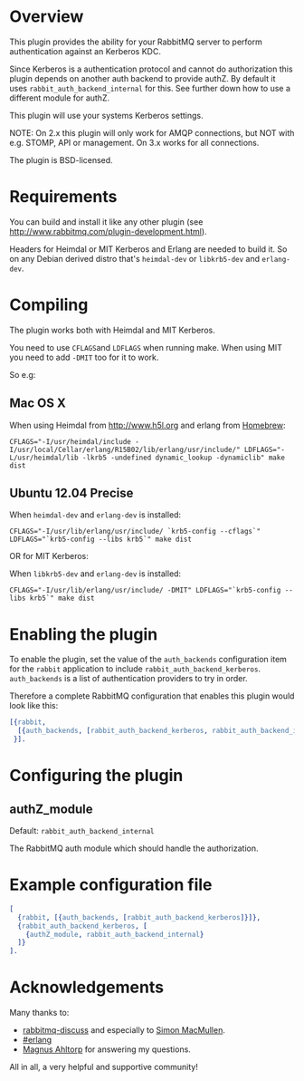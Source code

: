 Overview
========

This plugin provides the ability for your RabbitMQ server to perform
authentication against an Kerberos KDC.

Since Kerberos is a authentication protocol and cannot do authorization
this plugin depends on another auth backend to provide authZ.
By default it uses ```rabbit_auth_backend_internal``` for this. See further
down how to use a different module for authZ.

This plugin will use your systems Kerberos settings.

NOTE: On 2.x this plugin will only work for AMQP connections, but NOT with e.g.
STOMP, API or management.
On 3.x works for all connections.

The plugin is BSD-licensed.

Requirements
============

You can build and install it like any other plugin (see
http://www.rabbitmq.com/plugin-development.html).

Headers for Heimdal or MIT Kerberos and Erlang are needed to build it. So on
any Debian derived distro that's ```heimdal-dev``` or ```libkrb5-dev``` and ```erlang-dev```.

Compiling
=========

The plugin works both with Heimdal and MIT Kerberos.

You need to use ```CFLAGS```and ```LDFLAGS``` when running make.
When using MIT you need to add ```-DMIT``` too for it to work.

So e.g:

Mac OS X
--------
When using Heimdal from http://www.h5l.org and erlang from [Homebrew](http://brew.sh):
```shell
CFLAGS="-I/usr/heimdal/include -I/usr/local/Cellar/erlang/R15B02/lib/erlang/usr/include/" LDFLAGS="-L/usr/heimdal/lib -lkrb5 -undefined dynamic_lookup -dynamiclib" make dist
```

Ubuntu 12.04 Precise
--------------------
When ```heimdal-dev``` and ```erlang-dev``` is installed:
```shell
CFLAGS="-I/usr/lib/erlang/usr/include/ `krb5-config --cflags`" LDFLAGS="`krb5-config --libs krb5`" make dist
```

OR for MIT Kerberos:

When ```libkrb5-dev``` and ```erlang-dev``` is installed:
```shell
CFLAGS="-I/usr/lib/erlang/usr/include/ -DMIT" LDFLAGS="`krb5-config --libs krb5`" make dist
```

Enabling the plugin
===================

To enable the plugin, set the value of the ```auth_backends``` configuration item
for the ```rabbit``` application to include ```rabbit_auth_backend_kerberos```.
```auth_backends``` is a list of authentication providers to try in order.

Therefore a complete RabbitMQ configuration that enables this plugin would
look like this:

```erlang
[{rabbit,
  [{auth_backends, [rabbit_auth_backend_kerberos, rabbit_auth_backend_internal]}]
 }].
```

Configuring the plugin
======================

authZ\_module
-------------

Default: ```rabbit_auth_backend_internal```

The RabbitMQ auth module which should handle the authorization.

Example configuration file
==========================

```erlang
[
  {rabbit, [{auth_backends, [rabbit_auth_backend_kerberos]}]},
  {rabbit_auth_backend_kerberos, [
    {authZ_module, rabbit_auth_backend_internal}
  ]}
].
```

Acknowledgements
================

Many thanks to:

* [rabbitmq-discuss](https://lists.rabbitmq.com/cgi-bin/mailman/listinfo/rabbitmq-discuss)
and especially to [Simon MacMullen](https://github.com/simonmacmullen).
* [#erlang](irc://irc.freenode.net/erlang)
* [Magnus Ahltorp](https://github.com/ahltorp) for answering my questions.

All in all, a very helpful and supportive community!
